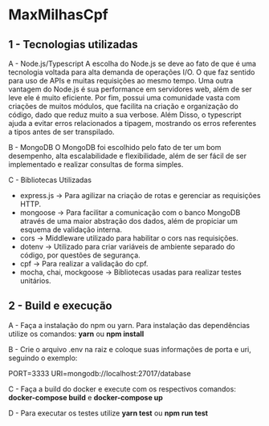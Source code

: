 # MaxMilhasCpf

## 1 - Tecnologias utilizadas

A - Node.js/Typescript
  A escolha do Node.js se deve ao fato de que é uma tecnologia voltada para alta demanda de operações I/O. O que faz sentido para uso de APIs e muitas requisições ao mesmo tempo. Uma outra vantagem do Node.js é sua performance em servidores web, além de ser leve ele é muito eficiente. Por fim, possui uma comunidade vasta com criações de muitos módulos, que facilita na criação e organização do código, dado que reduz muito a sua verbose.
  Além Disso, o typescript ajuda a evitar erros relacionados a tipagem, mostrando os erros referentes a tipos antes de ser transpilado.
  
B - MongoDB
  O MongoDB foi escolhido pelo fato de ter um bom desempenho, alta escalabilidade e flexibilidade, além de ser fácil de ser implementado e realizar consultas de forma simples.

C - Bibliotecas Utilizadas
 - express.js -> Para agilizar na criação de rotas e gerenciar as requisições HTTP.
 - mongoose -> Para facilitar a comunicação com o banco MongoDB através de uma maior abstração dos dados, além de propiciar um esquema de validação interna.
 - cors -> Middleware utilizado para habilitar o cors nas requisições.
 - dotenv -> Utilizado para criar variáveis de ambiente separado do código, por questões de segurança.
 - cpf -> Para realizar a validação do cpf.
 - mocha, chai, mockgoose -> Bibliotecas usadas para realizar testes unitários.

## 2 - Build e execução

A - Faça a instalação do npm ou yarn. Para instalação das dependências utilize os comandos: **yarn** ou **npm install**

B - Crie o arquivo .env na raiz e coloque suas informações de porta e uri, seguindo o exemplo:

PORT=3333
URI=mongodb://localhost:27017/database

C - Faça a build do docker e execute com os respectivos comandos:
**docker-compose build** e **docker-compose up**

D - Para executar os testes utilize **yarn test** ou **npm run test**